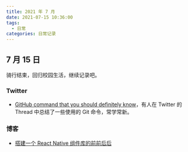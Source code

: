 ```yaml
---
title: 2021 年 7 月
date: 2021-07-15 10:36:00
tags: 
  - 日常
categories: 日常记录
---
```


## 7 月 15 日

骑行结束，回归校园生活，继续记录吧。

### Twitter

- [GitHub command that you should definitely know](https://twitter.com/ravikmmr/status/1415252179515060228)，有人在 Twitter 的 Thread 中总结了一些使用的 Git 命令，常学常新。

### 博客

- [搭建一个 React Native 组件库的前前后后](https://juejin.cn/post/6983854006124675108)



